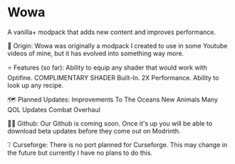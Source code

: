 # Wowa
A vanilla+ modpack that adds new content and improves performance.

📰 Origin: 
Wowa was originally a modpack I created to use in some Youtube videos of mine, but it has evolved into something way more.

⭐ Features (so far):
Ability to equip any shader that would work with Optifine.
COMPLIMENTARY SHADER Built-In.
2X Performance.
Ability to look up any recipe.

🗺️ Planned Updates:
Improvements To The Oceans
New Animals
Many QOL Updates
Combat Overhaul

👨‍💻 Github:
Our Github is coming soon. Once it's up you will be able to download beta updates before they come out on Modrinth.

❔ Curseforge:
There is no port planned for Curseforge. This may change in the future but currently I have no plans to do this.
